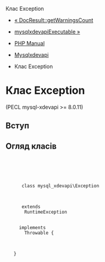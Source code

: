 Клас Exception

-   [« DocResult::getWarningsCount](mysql-xdevapi-docresult.getwarningscount.html)
    
-   [mysqlxdevapiExecutable »](class.mysql-xdevapi-executable.html)
    
-   [PHP Manual](index.html)
    
-   [Mysqlxdevapi](book.mysql-xdevapi.html)
    
-   Клас Exception
    

# Клас Exception

(PECL mysql-xdevapi >= 8.0.11)

## Вступ

## Огляд класів

```synopsis



    
     
      class mysql_xdevapi\Exception
     

     
      extends
       RuntimeException
     

     implements 
       Throwable {

    

   }
```